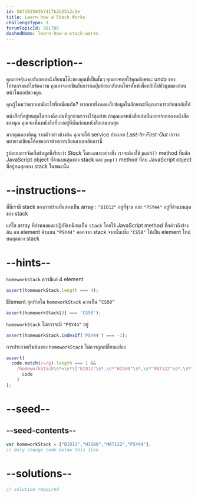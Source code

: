 ```yaml
---
id: 587d8250367417b2b2512c5e
title: Learn how a Stack Works
challengeType: 1
forumTopicId: 301705
dashedName: learn-how-a-stack-works
---
```


# --description--

คุณอาจคุ้นเคยกับกองหนังสือบนโต๊ะของคุณที่เป็นชั้นๆ คุณอาจเคยใช้คุณลักษณะ undo ของโปรแกรมแก้ไขข้อความ คุณอาจเคยชินกับการกดปุ่มย้อนกลับบนโทรศัพท์เพื่อกลับไปยังมุมมองก่อนหน้าในแอปของคุณ

คุณรู้ไหมว่าพวกเขามีอะไรที่เหมือนกัน? พวกเขาทั้งหมดเก็บข้อมูลในลักษณะที่คุณสามารถย้อนกลับได้

หนังสือที่อยู่บนสุดในกองคือเล่มที่ถูกนำมาวางไว้สุดท้าย ถ้าคุณเอาหนังสือเล่มนั้นออกจากกองหนังสือของคุณ คุณจะเห็นหนังสือที่วางอยู่ที่นั่นก่อนหนังสือเล่มบนสุด

หากคุณลองคิดดู จากตัวอย่างข้างต้น คุณจะได้ service ประเภท <dfn>Last-In-First-Out</dfn> เราจะพยายามเขียนโค้ดของเราด้วยการเลียนแบบหลักการนี้

รูปแบบการจัดเก็บข้อมูลนี้เรียกว่า <dfn>Stack</dfn> โดยเฉพาะอย่างยิ่ง เราจะต้องใช้ `push()` method ที่ผลัก JavaScript object ที่ด้านบนสุดของ stack  และ `pop()` method ที่ลบ JavaScript object ที่อยู่บนสุดของ stack ในขณะนั้น

# --instructions--

ที่นี่เรามี stack ของการบ้านที่แสดงเป็น array : `"BIO12"` อยู่ที่ฐาน และ `"PSY44"` อยู่ที่ด้านบนสุดของ stack 

แก้ไข array ที่กำหนดและปฏิบัติเหมือนเป็น `stack` โดยใช้ JavaScript method ที่กล่าวถึงข้างต้น ลบ element ด้านบน `"PSY44"` ออกจาก stack  จากนั้นเพิ่ม `"CS50"` ให้เป็น element ใหม่บนสุดของ stack 

# --hints--

`homeworkStack` ควรมีแค่ 4 element

```js
assert(homeworkStack.length === 4);
```

Element สุดท้ายใน `homeworkStack` ควรเป็น `”CS50”`

```js
assert(homeworkStack[3] === 'CS50');
```

`homeworkStack` ไม่ควรจะมี `"PSY44"` อยู่

```js
assert(homeworkStack.indexOf('PSY44') === -1);
```

การประกาศเริ่มต้นของ `homeworkStack` ไม่ควรถูกเปลี่ยนแปลง 

```js
assert(
  code.match(/=/g).length === 1 &&
    /homeworkStack\s*=\s*\["BIO12"\s*,\s*"HIS80"\s*,\s*"MAT122"\s*,\s*"PSY44"\]/.test(
      code
    )
);
```

# --seed--

## --seed-contents--

```js
var homeworkStack = ["BIO12","HIS80","MAT122","PSY44"];
// Only change code below this line
```

# --solutions--

```js
// solution required
```
